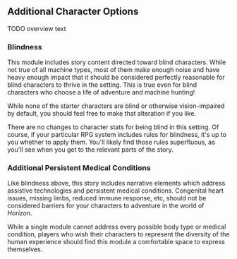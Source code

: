## Additional Character Options

TODO overview text

### Blindness

This module includes story content directed toward blind characters.
While not true of all machine types, most of them make enough noise and have heavy enough impact that it should be considered perfectly reasonable for blind characters to thrive in the setting.
This is true even for blind characters who choose a life of adventure and machine hunting!

While none of the starter characters are blind or otherwise vision-impaired by default, you should feel free to make that alteration if you like.

There are no changes to character stats for being blind in this setting.
Of course, if your particular RPG system includes rules for blindness, it's up to you whether to apply them.
You'll likely find those rules superfluous, as you'll see when you get to the relevant parts of the story.

### Additional Persistent Medical Conditions

Like blindness above, this story includes narrative elements which address assistive technologies and persistent medical conditions.
Congenital heart issues, missing limbs, reduced immune response, etc, should not be considered barriers for your characters to adventure in the world of _Horizon_.

While a single module cannot address every possible body type or medical condition, players who wish their characters to represent the diversity of the human experience should find this module a comfortable space to express themselves.
